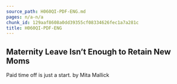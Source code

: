 ```yaml
---
source_path: H060QI-PDF-ENG.md
pages: n/a-n/a
chunk_id: 129aaf8608a0dd39355cf08334626fec1a7a281c
title: H060QI-PDF-ENG
---
```

## Maternity Leave Isn’t Enough to Retain New Moms

Paid time off is just a start. by Mita Mallick

